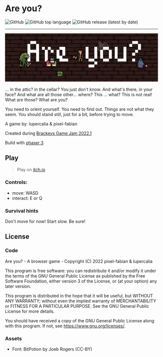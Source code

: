 # Are you?

![GitHub](https://img.shields.io/github/license/pixel-fabian/are-you?style=flat-square)
![GitHub top language](https://img.shields.io/github/languages/top/pixel-fabian/are-you?style=flat-square)
![GitHub release (latest by date)](https://img.shields.io/github/v/release/pixel-fabian/are-you?style=flat-square)

---

[![Are You title image](dist/assets/img/are-you_title.jpg)](https://pixel-fabian.itch.io/are-you)

... in the attic? in the cellar? You just don't know. And what's there, in your face? And what are all those other... where? This ... what? This is not real! What are those? What are you?

You need to orient yourself. You need to find out. Things are not what they seem. You should stand still, just for a bit, before trying to move.

A game by: lupercalia & pixel-fabian

Created during [Brackeys Game Jam 2022.1](https://itch.io/jam/brackeys-7)

Build with [phaser 3](https://phaser.io/)

## Play

> Play on [itch.io](https://pixel-fabian.itch.io/are-you)

### Controls:

- move: WASD
- interact: E or Q

### Survival hints

Don't move for now! Start slow. Be sure!

## License

### Code

Are you? - A browser game -
Copyright (C) 2022 pixel-fabian & lupercalia

This program is free software: you can redistribute it and/or modify
it under the terms of the GNU General Public License as published by
the Free Software Foundation, either version 3 of the License, or
(at your option) any later version.

This program is distributed in the hope that it will be useful,
but WITHOUT ANY WARRANTY; without even the implied warranty of
MERCHANTABILITY or FITNESS FOR A PARTICULAR PURPOSE. See the
GNU General Public License for more details.

You should have received a copy of the GNU General Public License
along with this program. If not, see <https://www.gnu.org/licenses/>.

### Assets

- Font: BitPotion by Joeb Rogers (CC-BY)
